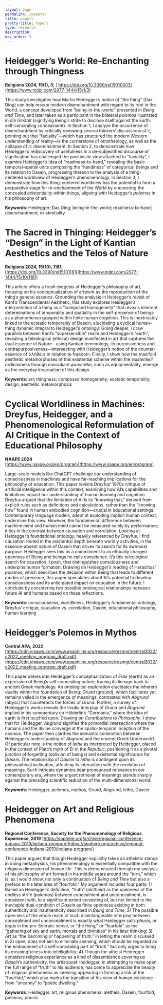 ```yaml
---
layout: page
permalink: /papers/
title: papers
pretty-title: Papers
type: research
description: 
nav_order: 3
---
```


# **Heidegger’s World: Re-Enchanting through Thingness**

**Religions 2024, 15(1), 3;**  [
https://doi.org/10.3390/rel15010003](https://www.mdpi.com/2077-1444/15/1/3)

This study investigates how Martin Heidegger’s notion of “the thing” (Das Ding) can help rescue modern disenchantment with regard to its root in the World, a concept developed from “being-in-the-world” presented in *Being and Time*, and later taken as a participant in the bilateral *polemos* illustrated in *die Gestalt* (signifying Being’s strife to disclose itself against the Earth: self-concealing concealment). In Section 1, I analyze the occurrence of disenchantment by critically reviewing several thinkers’ discussions of it, pointing out that “faciality”—which has structured the modern Western understanding of reality—is the cornerstone of ontotheology, as well as the collapse of it: disenchantment. In Section 2, to demonstrate how Heidegger’s rediscovery of usefulness in a de-subjectified discourse of signification has challenged the positivistic view attached to “faciality”, I examine Heidegger’s idea of “readiness-to-hand,” revealing the basic temporal–spatial units composing the “handiness” of categorical beings and its relation to Dasein, progressing thereon to the analysis of a thing-centered worldview of Heidegger’s phenomenology. In Section 3, I demonstrate how this thing-centered worldview has the potential to form a preparative stage for re-enchantment of the World by uncovering the concealed existentiality within things, aligning with Heidegger’s *polemos* in his philosophy of art.

**Keywords**: Heidegger; Das Ding; being-in-the-world; readiness-to-hand; disenchantment; existentiality


# **The Sacred in Thinging: Heidegger’s “Design” in the Light of Kantian Aesthetics and the Telos of Nature**

**Religions 2024, 15(10), 1181;**  
[https://doi.org/10.3390/rel15101181](https://www.mdpi.com/2077-1444/15/10/1181)

This article offers a fresh exegesis of Heidegger’s philosophy of art, focusing on his conceptualization of artwork as the reproduction of the thing’s general essence. Grounding the analysis in Heidegger’s revisit of Kant’s Transcendental Aesthetic, this study explores Heidegger’s interpretation of a thing as a “composed homogeneity” that reveals inherent determinations of temporality and spatiality in the self-presence of beings as a phenomenon grasped within finite human cognition. This is inextricably linked to the ecstatic temporality of Dasein, elucidating a cyclical human–thing dynamic integral to Heidegger’s ontology. Going deeper, I draw parallels between Kant’s “supersensible” realm and Heidegger’s “earth”, revealing a teleological (ethical) design manifested in art that captures the dual essence of Nature—using Kantian terminology, its purposiveness and contrapurposiveness—intersecting with Heidegger’s notion of the counter-essence of ἀλήθεια in relation to freedom. Finally, I show how the manifold aesthetic metamorphoses of this existential scheme within the *existentiell* ordinariness through nonradiant *φαίνεσθαι*, such as equipmentality, emerge as the everyday incarnation of this design.

**Keywords**: art; thingness; composed homogeneity; ecstatic temporality; design; aesthetic metamorphosis


# **Cyclical Worldliness in Machines: Dreyfus, Heidegger, and a Phenomenological Reformulation of AI Critique in the Context of Educational Philosophy**

**NAAPE 2024**  
[https://www.naape.org/en/program](https://www.naape.org/en/program)

Large-scale models like ChatGPT challenge our understanding of consciousness in machines and have far-reaching implications for the philosophy of education. This paper revisits Dreyfus’ 1970s critique of artificial intelligence within this context, examining how AI’s capabilities and limitations impact our understanding of human learning and cognition. Dreyfus argued that the limitation of AI is its “knowing that,” derived from explicit rules such as definitions and calculations, rather than the “knowing how” found in human embodied cognition—crucial in educational settings. Contemporary language models, adept at exploiting implicit human context, undermine this view. However, the fundamental difference between machine mind and human mind cannot be measured solely by performance; it lies in the contrast between causation and correlation. Looking at Heidegger’s foundational ontology, heavily referenced by Dreyfus, I find causation rooted in the existential depth beneath worldly activities, in the essence-absent nature of Dasein that drives its search for its ownmost purpose. Heidegger sees this as a commitment to an ethically charged openness of Being and beings he calls conscience. It’s this teleological search for causation, I posit, that distinguishes consciousness and underpins human formation. Drawing on Heidegger’s reading of Heraclitus’ *polemos*, which describes the decision within Being that leads to different modes of presence, this paper speculates about AI’s potential to develop consciousness and its anticipated impact on education in the future. I conclude by considering two possible ontological relationships between future AI and humans based on these reflections.

**Keywords**: consciousness, worldliness, Heidegger’s fundamental ontology, Dreyfus’ critique, causation vs. correlation, Dasein, educational philosophy, human learning


# **Heidegger’s Polemos in Mythos**

**Central APA, 2022**
[https://cdn.ymaws.com/www.apaonline.org/resource/resmgr/central2022/c2022_meeting_program_draft.pdf](https://cdn.ymaws.com/www.apaonline.org/resource/resmgr/central2022/c2022_meeting_program_draft.pdf)

This paper delves into Heidegger’s conceptualization of *Erde* (earth) as an expression of Being’s self-concealing nature, tracing its lineage back to ancient Greek mythology. An ontological exploration elucidates the inherent duality within the foundation of Being: *Grund* (ground), which facilitates yet remains veiled in the emergence of meanings, contrasted with *Abgrund* (abyss) that counteracts the forces of *Grund*. Further, a survey of Heidegger’s works reveals the triadic interplay of *Grund* and *Abgrund* implied in his commentary on Hölderlin’s “Germania,” where the idea of earth is first touched upon. Drawing on *Contributions to Philosophy*, I show that for Heidegger, *Abgrund* signifies the primordial intersection where the humans and the divine converge at the spatio-temporal inception of the cosmos. The paper then clarifies the semantic commotion between Heidegger’s understanding of *Abgrund* and the ancient Greek Underworld. Of particular note is the notion of *lethe* as interpreted by Heidegger, placed in the context of Plato’s myth of Er in the *Republic*, positioning it as a pivotal junction of forgetting (oblivion of beings) and existential significance for *Dasein*. The relationship of *Dasein* to *lethe* is contingent upon its philosophical inclination, affecting its interaction with the revelation of meanings. Such intricate dynamics bear pronounced relevance in our contemporary era, where the urgent retrieval of meanings stands sharply against the prevailing scientific reduction of the multi-dimensional world.

**Keywords**: Heidegger, polemos, mythos, Grund, Abgrund, lethe, Dasein


# **Heidegger on Art and Religious Phenomena**

**Regional Conference, Society for the Phenomenology of Religious Experience, 2019**
[https://sophere.org/archive/regional-conference-indiana-2019/indiana-program](https://sophere.org/archive/regional-conference-indiana-2019/indiana-program/)

This paper argues that though Heidegger explicitly takes an atheistic stance in doing metaphysics, his phenomenology is essentially compatible with the religious dimension of human life. This is demonstrated through my analysis of his philosophy of art formed in his middle years around the “turn,” which is, as I would show, not only a continuation of *Being and Time* but also a preface to his later idea of “fourfold.” My argument includes four parts: 1) Based on Heidegger’s definition, “truth” (*aletheia*) as the openness of the endless strife (*polemos*) between concealment and unconcealment, is consistent with, to a significant extent consisting of, but not limited to the inevitable dual-condition of *Dasein* as finite openness existing in both authenticity and inauthenticity described in *Being and Time*; 2) The possible openness of the whole realm of such disentangleable interplay between concealment and unconcealment is exactly what Heidegger calls *phusis*, or *logos* in the pre-Socratic sense, or “the thing,” or “fourfold” as the “gathering of sky and earth, mortals and divinities” in his later thinking; 3) Art as “the becoming or happening of truth,” in letting the realm discussed in 2) open, does not aim to eliminate seeming, which should be regarded as the embodiment of a self-concealing part of “truth,” but only urges to bring its meaningfulness into intelligibility; 4) Though the atheist Heidegger considers religious experience as a kind of dissemblance covering up *Dasein*’s authenticity, the artist/poet Heidegger, in attempting to make open the full range of “truth” to his audience, has come to appreciate the beauty of religious phenomena as seeming appearing in forming a link of the “fourfold,” which also marks the transition of his view of human existence from “uncanny” to “poetic dwelling.”

**Keywords**: Heidegger, art, religious phenomena, aletheia, Dasein, fourfold, polemos, phusis


